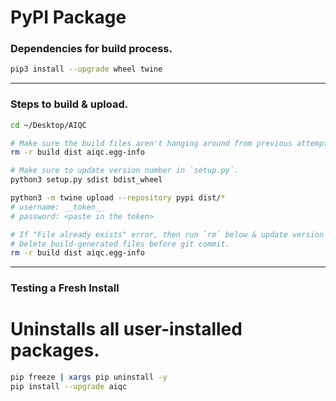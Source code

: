 # PyPI Package

### Dependencies for build process.

```bash
pip3 install --upgrade wheel twine
```

---

### Steps to build & upload.

```bash
cd ~/Desktop/AIQC

# Make sure the build files aren't hanging around from previous attempt.
rm -r build dist aiqc.egg-info

# Make sure to update version number in `setup.py`.
python3 setup.py sdist bdist_wheel

python3 -m twine upload --repository pypi dist/*
# username: __token__
# password: <paste in the token>

# If "File already exists" error, then run `rm` below & update version above.
# Delete build-generated files before git commit.
rm -r build dist aiqc.egg-info
```

---

### Testing a Fresh Install

# Uninstalls all user-installed packages.
```bash
pip freeze | xargs pip uninstall -y
pip install --upgrade aiqc
```